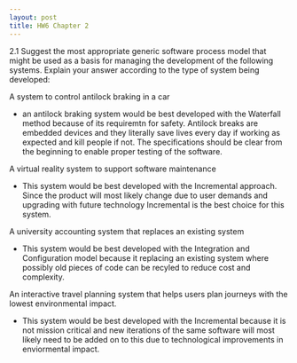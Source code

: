 ```yaml
---
layout: post
title: HW6 Chapter 2
---
```


2.1
Suggest the most appropriate generic software process model that might be used as a basis for managing the development of the following systems. Explain your answer according to the type of system being developed:

A system to control antilock braking in a car

* an antilock braking system would be best developed with the Waterfall method because of its requiremtn for safety. Antilock breaks are embedded devices and they literally save lives every day if working as expected and kill people if not. The specifications should be clear from the beginning to enable proper testing of the software. 

A virtual reality system to support software maintenance

* This system would be best developed with the Incremental approach. Since the product will most likely change due to user demands and upgrading with future technology Incremental is the best choice for this system. 

A university accounting system that replaces an existing system

* This system would be best developed with the Integration and Configuration model because it replacing an existing system where possibly old pieces of code can be recyled to reduce cost and complexity. 

An interactive travel planning system that helps users plan journeys with the lowest environmental impact.

* This system would be best developed with the Incremental because it is not mission critical and new iterations of the same software will most likely need to be added on to this due to technological improvements in enviormental impact.
